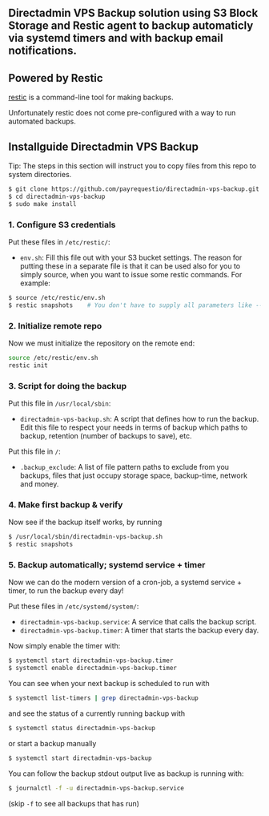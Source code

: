 ## Directadmin VPS Backup solution using S3 Block Storage and Restic agent to backup automaticly via systemd timers and with backup email notifications.

## Powered by Restic

[restic](https://restic.net/) is a command-line tool for making backups.

Unfortunately restic does not come pre-configured with a way to run automated backups.

## Installguide Directadmin VPS Backup

Tip: The steps in this section will instruct you to copy files from this repo to system directories.

```bash
$ git clone https://github.com/payrequestio/directadmin-vps-backup.git
$ cd directadmin-vps-backup
$ sudo make install
````


### 1. Configure S3 credentials
Put these files in `/etc/restic/`:
* `env.sh`: Fill this file out with your S3 bucket settings. The reason for putting these in a separate file is that it can be used also for you to simply source, when you want to issue some restic commands. For example:
```bash
$ source /etc/restic/env.sh
$ restic snapshots    # You don't have to supply all parameters like --repo, as they are now in your environment!
````

### 2. Initialize remote repo
Now we must initialize the repository on the remote end:
```bash
source /etc/restic/env.sh
restic init
```

### 3. Script for doing the backup
Put this file in `/usr/local/sbin`:
* `directadmin-vps-backup.sh`: A script that defines how to run the backup. Edit this file to respect your needs in terms of backup which paths to backup, retention (number of backups to save), etc.

Put this file in `/`:
* `.backup_exclude`: A list of file pattern paths to exclude from you backups, files that just occupy storage space, backup-time, network and money.


### 4. Make first backup & verify
Now see if the backup itself works, by running

```bash
$ /usr/local/sbin/directadmin-vps-backup.sh
$ restic snapshots
````

### 5. Backup automatically; systemd service + timer
Now we can do the modern version of a cron-job, a systemd service + timer, to run the backup every day!


Put these files in `/etc/systemd/system/`:
* `directadmin-vps-backup.service`: A service that calls the backup script.
* `directadmin-vps-backup.timer`: A timer that starts the backup every day.


Now simply enable the timer with:
```bash
$ systemctl start directadmin-vps-backup.timer
$ systemctl enable directadmin-vps-backup.timer
````

You can see when your next backup is scheduled to run with
```bash
$ systemctl list-timers | grep directadmin-vps-backup
```

and see the status of a currently running backup with

```bash
$ systemctl status directadmin-vps-backup
```

or start a backup manually

```bash
$ systemctl start directadmin-vps-backup
```

You can follow the backup stdout output live as backup is running with:

```bash
$ journalctl -f -u directadmin-vps-backup.service
````

(skip `-f` to see all backups that has run)

